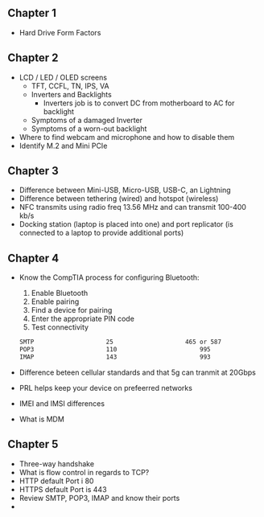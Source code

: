 ## Chapter 1
- Hard Drive Form Factors

## Chapter 2
- LCD / LED / OLED screens
    - TFT, CCFL, TN, IPS, VA
    - Inverters and Backlights
        - Inverters job is to convert DC from motherboard to AC for backlight
    - Symptoms of a damaged Inverter
    - Symptoms of a worn-out backlight
- Where to find webcam and microphone and how to disable them
- Identify M.2 and Mini PCIe

## Chapter 3
- Difference between Mini-USB, Micro-USB, USB-C, an Lightning
- Difference between tethering (wired) and hotspot (wireless)
- NFC transmits using radio freq 13.56 MHz and can transmit 100-400 kb/s
- Docking station (laptop is placed into one) and port replicator (is connected to a laptop to provide additional ports)

## Chapter 4
- Know the CompTIA process for configuring Bluetooth:
    1. Enable Bluetooth
    2. Enable pairing
    3. Find a device for pairing
    4. Enter the appropriate PIN code
    5. Test connectivity


    ```Email Protocol      Original Port Number      Secure Port Number
    SMTP                    25                    465 or 587
    POP3                    110                       995
    IMAP                    143                       993
    ```

- Difference beteen cellular standards and that 5g can tranmit at 20Gbps
- PRL helps keep your device on prefeerred networks
- IMEI and IMSI differences
- What is MDM

## Chapter 5
- Three-way handshake
- What is flow control in regards to TCP?
- HTTP default Port i 80
- HTTPS default Port is 443
- Review SMTP, POP3, IMAP and know their ports
- 